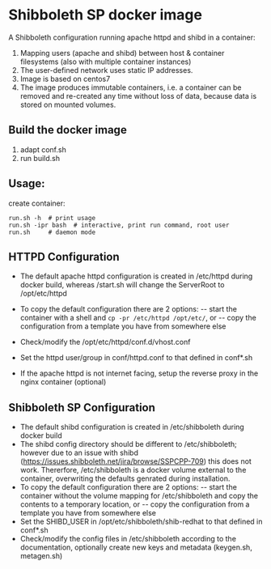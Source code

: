 # Shibboleth SP docker image  

A Shibboleth configuration running apache httpd and shibd in a container:

1. Mapping users (apache and shibd) between host & container filesystems (also with multiple container instances)
2. The user-defined network uses static IP addresses.
3. Image is based on centos7
4. The image produces immutable containers, i.e. a container can be removed and re-created
any time without loss of data, because data is stored on mounted volumes.

## Build the docker image

1. adapt conf.sh
2. run build.sh 


## Usage:
create container:
 
    run.sh -h  # print usage
    run.sh -ipr bash  # interactive, print run command, root user 
    run.sh     # daemon mode
    
## HTTPD Configuration 

- The default apache httpd configuration is created in /etc/httpd during docker build, whereas /start.sh will
  change the ServerRoot to /opt/etc/httpd
- To copy the default configuration there are 2 options:
  -- start the container with a shell and `cp -pr /etc/httpd /opt/etc/`, or
  -- copy the configuration from a template you have from somewhere else 
- Check/modify the /opt/etc/httpd/conf.d/vhost.conf
- Set the httpd user/group in conf/httpd.conf to that defined in conf*.sh

- If the apache httpd is not internet facing, setup the reverse proxy in the nginx container (optional)


## Shibboleth SP Configuration
- The default shibd configuration is created in /etc/shibboleth during docker build
- The shibd config directory should be different to /etc/shibboleth; however due to an issue with shibd
  (https://issues.shibboleth.net/jira/browse/SSPCPP-709) this does not work. Thererfore, /etc/shibboleth is
  a docker volume external to the container, overwriting the defaults genrated during installation. 
- To copy the default configuration there are 2 options:
  -- start the container without the volume mapping for /etc/shibboleth and copy the contents to a temporary location, or
  -- copy the configuration from a template you have from somewhere else 
- Set the SHIBD_USER in /opt/etc/shibboleth/shib-redhat to that defined in conf*.sh 
- Check/modify the config files in /etc/shibboleth according to the documentation, optionally
  create new keys and metadata (keygen.sh, metagen.sh)
